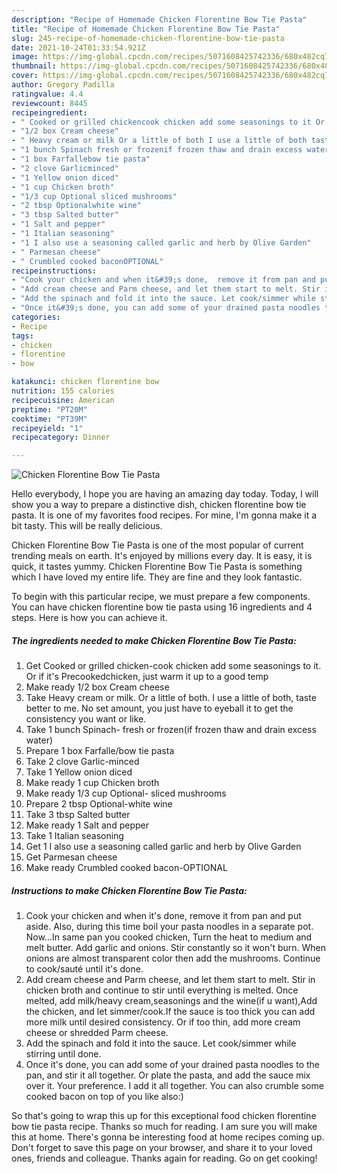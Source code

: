 ```yaml
---
description: "Recipe of Homemade Chicken Florentine Bow Tie Pasta"
title: "Recipe of Homemade Chicken Florentine Bow Tie Pasta"
slug: 245-recipe-of-homemade-chicken-florentine-bow-tie-pasta
date: 2021-10-24T01:33:54.921Z
image: https://img-global.cpcdn.com/recipes/5071608425742336/680x482cq70/chicken-florentine-bow-tie-pasta-recipe-main-photo.jpg
thumbnail: https://img-global.cpcdn.com/recipes/5071608425742336/680x482cq70/chicken-florentine-bow-tie-pasta-recipe-main-photo.jpg
cover: https://img-global.cpcdn.com/recipes/5071608425742336/680x482cq70/chicken-florentine-bow-tie-pasta-recipe-main-photo.jpg
author: Gregory Padilla
ratingvalue: 4.4
reviewcount: 8445
recipeingredient:
- " Cooked or grilled chickencook chicken add some seasonings to it Or if its Precookedchicken just warm it up to a good temp"
- "1/2 box Cream cheese"
- " Heavy cream or milk Or a little of both I use a little of both taste better to me No set amount you just have to eyeball it to get the consistency you want or like"
- "1 bunch Spinach fresh or frozenif frozen thaw and drain excess water"
- "1 box Farfallebow tie pasta"
- "2 clove Garlicminced"
- "1 Yellow onion diced"
- "1 cup Chicken broth"
- "1/3 cup Optional sliced mushrooms"
- "2 tbsp Optionalwhite wine"
- "3 tbsp Salted butter"
- "1 Salt and pepper"
- "1 Italian seasoning"
- "1 I also use a seasoning called garlic and herb by Olive Garden"
- " Parmesan cheese"
- " Crumbled cooked baconOPTIONAL"
recipeinstructions:
- "Cook your chicken and when it&#39;s done,  remove it from pan and put aside. Also, during this time boil your pasta noodles in a separate pot. Now...In same pan you cooked chicken, Turn the heat to medium and melt butter. Add garlic and onions. Stir constantly so it won&#39;t burn. When onions are almost transparent color then add the mushrooms. Continue to cook/sauté until it&#39;s done."
- "Add cream cheese and Parm cheese, and let them start to melt. Stir in chicken broth  and continue to stir until everything is melted. Once melted, add milk/heavy cream,seasonings and the wine(if u want),Add the chicken, and let simmer/cook.If the sauce is too thick you can add more milk until desired consistency. Or if too thin, add more cream cheese or shredded Parm cheese."
- "Add the spinach and fold it into the sauce. Let cook/simmer while stirring until done."
- "Once it&#39;s done, you can add some of your drained pasta noodles to the pan, and stir it all together. Or plate the pasta, and add the sauce mix over it. Your preference. I add it all together. You can also crumble some cooked bacon on top of you like also:)"
categories:
- Recipe
tags:
- chicken
- florentine
- bow

katakunci: chicken florentine bow 
nutrition: 155 calories
recipecuisine: American
preptime: "PT20M"
cooktime: "PT39M"
recipeyield: "1"
recipecategory: Dinner

---
```



![Chicken Florentine Bow Tie Pasta](https://img-global.cpcdn.com/recipes/5071608425742336/680x482cq70/chicken-florentine-bow-tie-pasta-recipe-main-photo.jpg)

Hello everybody, I hope you are having an amazing day today. Today, I will show you a way to prepare a distinctive dish, chicken florentine bow tie pasta. It is one of my favorites food recipes. For mine, I'm gonna make it a bit tasty. This will be really delicious.



Chicken Florentine Bow Tie Pasta is one of the most popular of current trending meals on earth. It's enjoyed by millions every day. It is easy, it is quick, it tastes yummy. Chicken Florentine Bow Tie Pasta is something which I have loved my entire life. They are fine and they look fantastic.


To begin with this particular recipe, we must prepare a few components. You can have chicken florentine bow tie pasta using 16 ingredients and 4 steps. Here is how you can achieve it.

<!--inarticleads1-->

##### The ingredients needed to make Chicken Florentine Bow Tie Pasta:

1. Get  Cooked or grilled chicken-cook chicken add some seasonings to it. Or if it&#39;s Precookedchicken, just warm it up to a good temp
1. Make ready 1/2 box Cream cheese
1. Take  Heavy cream or milk. Or a little of both. I use a little of both, taste better to me. No set amount, you just have to eyeball it to get the consistency you want or like.
1. Take 1 bunch Spinach- fresh or frozen(if frozen thaw and drain excess water)
1. Prepare 1 box Farfalle/bow tie pasta
1. Take 2 clove Garlic-minced
1. Take 1 Yellow onion diced
1. Make ready 1 cup Chicken broth
1. Make ready 1/3 cup Optional- sliced mushrooms
1. Prepare 2 tbsp Optional-white wine
1. Take 3 tbsp Salted butter
1. Make ready 1 Salt and pepper
1. Take 1 Italian seasoning
1. Get 1 I also use a seasoning called garlic and herb by Olive Garden
1. Get  Parmesan cheese
1. Make ready  Crumbled cooked bacon-OPTIONAL




<!--inarticleads2-->

##### Instructions to make Chicken Florentine Bow Tie Pasta:

1. Cook your chicken and when it&#39;s done,  remove it from pan and put aside. Also, during this time boil your pasta noodles in a separate pot. Now...In same pan you cooked chicken, Turn the heat to medium and melt butter. Add garlic and onions. Stir constantly so it won&#39;t burn. When onions are almost transparent color then add the mushrooms. Continue to cook/sauté until it&#39;s done.
1. Add cream cheese and Parm cheese, and let them start to melt. Stir in chicken broth  and continue to stir until everything is melted. Once melted, add milk/heavy cream,seasonings and the wine(if u want),Add the chicken, and let simmer/cook.If the sauce is too thick you can add more milk until desired consistency. Or if too thin, add more cream cheese or shredded Parm cheese.
1. Add the spinach and fold it into the sauce. Let cook/simmer while stirring until done.
1. Once it&#39;s done, you can add some of your drained pasta noodles to the pan, and stir it all together. Or plate the pasta, and add the sauce mix over it. Your preference. I add it all together. You can also crumble some cooked bacon on top of you like also:)




So that's going to wrap this up for this exceptional food chicken florentine bow tie pasta recipe. Thanks so much for reading. I am sure you will make this at home. There's gonna be interesting food at home recipes coming up. Don't forget to save this page on your browser, and share it to your loved ones, friends and colleague. Thanks again for reading. Go on get cooking!
